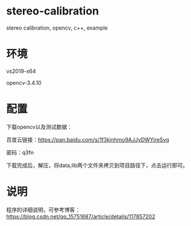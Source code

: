 # stereo-calibration
stereo calibration, opencv, c++, example

# 环境
vs2019-x64

opencv-3.4.10

# 配置
下载opencv以及测试数据：

百度云链接：https://pan.baidu.com/s/1f3kjnhmo9AJJyDWYireSvg

密码：q3fn

下载完成后，解压，将data,lib两个文件夹拷贝到项目路径下，点击运行即可。

# 说明
程序的详细说明，可参考博客：https://blog.csdn.net/qq_15751687/article/details/117857202

